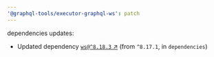 ```yaml
---
'@graphql-tools/executor-graphql-ws': patch
---
```


dependencies updates: 

- Updated dependency [`ws@^8.18.3` ↗︎](https://www.npmjs.com/package/ws/v/8.18.3) (from `^8.17.1`, in `dependencies`)
